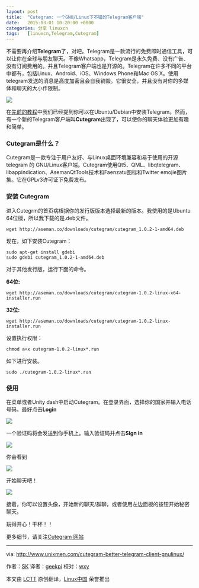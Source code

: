 ```yaml
---
layout: post
title:	"Cutegram: 一个GNU/Linux下不错的Telegram客户端"
date:	2015-03-01 10:20:00 +0800 
categories:	分享 linuxcn 
tags:	[linuxcn,Telegram,Cutegram]
---
```



不需要再介绍**Telegram**了，对吧。Telegram是一款流行的免费即时通信工具，可以让你在全球与朋友聊天。不像Whatsapp，Telegram是永久免费、没有广告、没有订阅费用的。并且Telegram客户端也是开源的。Telegram在许多不同的平台中都有，包括Linux、Android、iOS、Windows Phone和Mac OS X。使用telegram发送的消息是高度加密且会自我销毁。它很安全，并且没有对你的多媒体和聊天的大小作限制。


![](/Asserts/Images//attachment/album/201502/28/223110p33osx268xyylu6c.jpg)


在[先前的教程](http://www.unixmen.com/install-telegram-desktop-via-ppa/)中我们已经提到你可以在Ubuntu/Debian中安装Telegram。然而，有一个新的Telegram客户端叫**Cutegram**出现了，可以使你的聊天体验更加有趣和简单。


### Cutegram是什么？


Cutegram是一款专注于用户友好、与Linux桌面环境兼容和易于使用的开源 telegram 的 GNU/Linux客户端。Cutegram使用Qt5、QML、libqtelegram、libappindication、AsemanQtTools技术和Faenzatu图标和Twitter emojie图片集。它在GPLv3许可证下免费发布。


### 安装 Cutegram


进入Cutegrm的首页病根据你的发行版版本选择最新的版本。我使用的是Ubuntu 64位版，所以我下载的是.deb文件。



```
wget http://aseman.co/downloads/cutegram/cutegram_1.0.2-1-amd64.deb

```

现在，如下安装Cutegram：



```
sudo apt-get install gdebi
sudo gdebi cutegram_1.0.2-1-amd64.deb

```

对于其他发行版，运行下面的命令。


**64位:**



```
wget http://aseman.co/downloads/cutegram/cutegram-1.0.2-linux-x64-installer.run

```

**32位:**



```
wget http://aseman.co/downloads/cutegram/cutegram-1.0.2-linux-installer.run

```

设置执行权限：



```
chmod a+x cutegram-1.0.2-linux*.run

```

如下进行安装。



```
sudo ./cutegram-1.0.2-linux*.run

```

### 使用


在菜单或者Unity dash中启动Cutegram。在登录界面，选择你的国家并输入电话号码，最好点击**Login**


![](/Asserts/Images//attachment/album/201502/28/223113pvny2d0vz5u4pp2l.png)


一个验证码将会发送到你手机上。输入验证码并点击**Sign in**


![](/Asserts/Images//attachment/album/201502/28/223114so6pvcom3gvl163o.png)


你会看到


![](/Asserts/Images//attachment/album/201502/28/223119f093p00ojszng4zy.png)


开始聊天吧！


![](/Asserts/Images//attachment/album/201502/28/223124ommwmchmd9jfeddr.png)


接着，你可以设置头像，开始新的聊天/群聊，或者使用左边面板的按钮开始秘密聊天。


玩得开心！干杯！！


更多细节，请关注[Cutegram 网站](http://aseman.co/en/products/cutegram/)




---


via: <http://www.unixmen.com/cutegram-better-telegram-client-gnulinux/>


作者：[SK](http://www.unixmen.com/author/sk/) 译者：[geekpi](https://github.com/geekpi) 校对：[wxy](https://github.com/wxy)


本文由 [LCTT](https://github.com/LCTT/TranslateProject) 原创翻译，[Linux中国](http://linux.cn/) 荣誉推出
